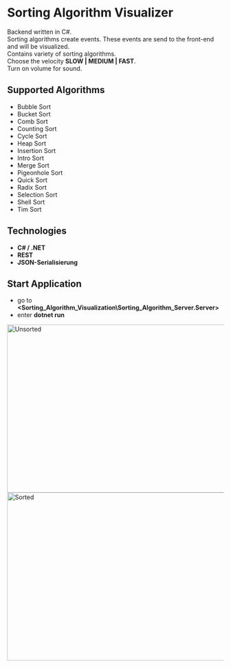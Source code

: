 # Sorting Algorithm Visualizer

Backend written in C#. <br>
Sorting algorithms create events. These events are send to the front-end and will be visualized. <br>
Contains variety of sorting algorithms. <br>
Choose the velocity **SLOW | MEDIUM | FAST**. <br>
Turn on volume for sound. <br>

## Supported Algorithms
- Bubble Sort
- Bucket Sort
- Comb Sort
- Counting Sort
- Cycle Sort
- Heap Sort
- Insertion Sort
- Intro Sort
- Merge Sort
- Pigeonhole Sort
- Quick Sort
- Radix Sort
- Selection Sort
- Shell Sort
- Tim Sort

## Technologies
- **C# / .NET**
- **REST**
- **JSON-Serialisierung** 

## Start Application
- go to **<Sorting_Algorithm_Visualization\Sorting_Algorithm_Server.Server>**
- enter **dotnet run**

<img width="1889" height="390" alt="Unsorted" src="https://github.com/user-attachments/assets/dcea7900-a077-4268-b5d0-21182c4618d2" />

<img width="1890" height="390" alt="Sorted" src="https://github.com/user-attachments/assets/a018b504-48cf-4438-b0d8-5bfb603b4278" />
